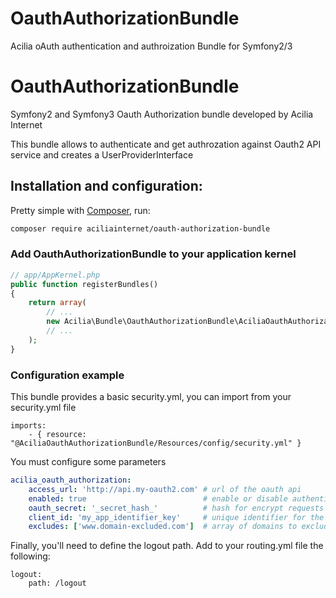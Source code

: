 # OauthAuthorizationBundle
Acilia oAuth authentication and authroization Bundle for Symfony2/3

# OauthAuthorizationBundle

Symfony2 and Symfony3 Oauth Authorization bundle developed by Acilia Internet

This bundle allows to authenticate and get authrozation against Oauth2 API service and creates a UserProviderInterface

## Installation and configuration:

Pretty simple with [Composer](http://packagist.org), run:

```sh
composer require aciliainternet/oauth-authorization-bundle
```

### Add OauthAuthorizationBundle to your application kernel

```php
// app/AppKernel.php
public function registerBundles()
{
    return array(
        // ...
        new Acilia\Bundle\OauthAuthorizationBundle\AciliaOauthAuthorizationBundle(),
        // ...
    );
}
```
<a name="configuration"></a>

### Configuration example

This bundle provides a basic security.yml, you can import from your security.yml file
```
imports:
    - { resource: "@AciliaOauthAuthorizationBundle/Resources/config/security.yml" }
```
You must configure some parameters

```yaml
acilia_oauth_authorization:
    access_url: 'http://api.my-oauth2.com' # url of the oauth api
    enabled: true                          # enable or disable authentication, if false users as authenticated as 'anon.'
    oauth_secret: '_secret_hash_'          # hash for encrypt requests to the api
    client_id: 'my_app_identifier_key'     # unique identifier for the application
    excludes: ['www.domain-excluded.com']  # array of domains to exclude from the auth checking
```

Finally, you'll need to define the logout path. Add to your routing.yml file the following:
```
logout:
    path: /logout
```